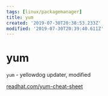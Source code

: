 ```yaml
---
tags: [linux/packagemanager]
title: yum
created: '2019-07-30T20:38:53.233Z'
modified: '2019-07-30T20:39:40.611Z'
---
```


# yum

`yum`   - yellowdog updater, modified

[readhat.com/yum-cheat-sheet](https://access.redhat.com/articles/yum-cheat-sheet)

